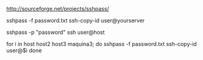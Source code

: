 http://sourceforge.net/projects/sshpass/

sshpass -f password.txt ssh-copy-id user@yourserver

sshpass -p "password" ssh user@host


for i in host host2 host3 maquina3; do
sshpass -f password.txt ssh-copy-id user@$i
done
